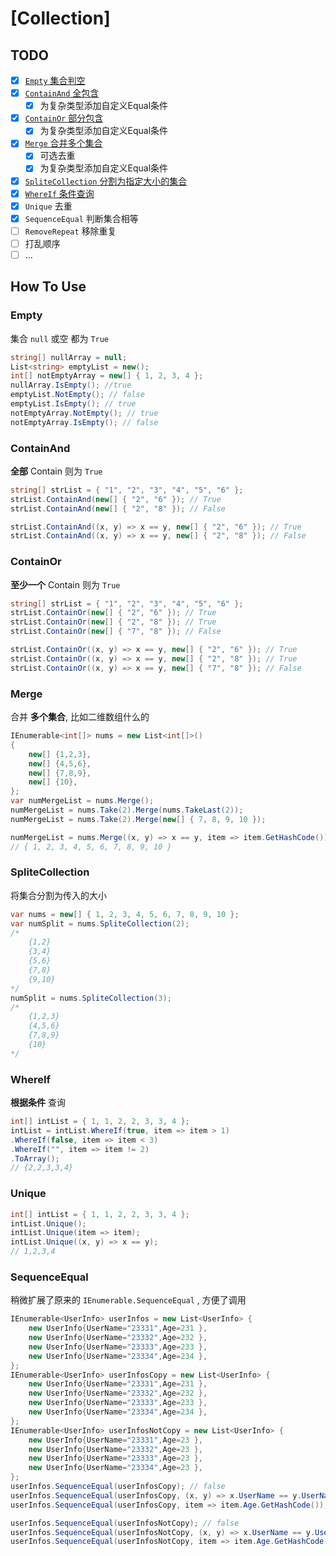 # [Collection]

## TODO

- [x] [`Empty` 集合判空](#empty)
- [x] [`ContainAnd` 全包含](#containand)
  - [x] 为复杂类型添加自定义Equal条件
- [x] [`ContainOr` 部分包含](#containor)
  - [x] 为复杂类型添加自定义Equal条件
- [x] [`Merge` 合并多个集合](#merge)
  - [x] 可选去重
  - [x] 为复杂类型添加自定义Equal条件
- [x] [`SpliteCollection` 分割为指定大小的集合](#splitecollection)
- [x] [`WhereIf` 条件查询](#whereif)
- [x] `Unique` 去重
- [x] `SequenceEqual` 判断集合相等
- [ ] `RemoveRepeat` 移除重复
- [ ] 打乱顺序
- [ ] ...

## How To Use

### Empty

集合 `null` 或空 都为 `True`

```csharp
string[] nullArray = null;
List<string> emptyList = new();
int[] notEmptyArray = new[] { 1, 2, 3, 4 };
nullArray.IsEmpty(); //true
emptyList.NotEmpty(); // false
emptyList.IsEmpty(); // true
notEmptyArray.NotEmpty(); // true
notEmptyArray.IsEmpty(); // false

```

### ContainAnd

**全部** Contain 则为 `True`

```csharp
string[] strList = { "1", "2", "3", "4", "5", "6" };
strList.ContainAnd(new[] { "2", "6" }); // True
strList.ContainAnd(new[] { "2", "8" }); // False

strList.ContainAnd((x, y) => x == y, new[] { "2", "6" }); // True
strList.ContainAnd((x, y) => x == y, new[] { "2", "8" }); // False
```

### ContainOr

**至少一个** Contain 则为 `True`

```csharp
string[] strList = { "1", "2", "3", "4", "5", "6" };
strList.ContainOr(new[] { "2", "6" }); // True
strList.ContainOr(new[] { "2", "8" }); // True
strList.ContainOr(new[] { "7", "8" }); // False

strList.ContainOr((x, y) => x == y, new[] { "2", "6" }); // True
strList.ContainOr((x, y) => x == y, new[] { "2", "8" }); // True
strList.ContainOr((x, y) => x == y, new[] { "7", "8" }); // False
```

### Merge

合并 **多个集合**, 比如二维数组什么的

```csharp
IEnumerable<int[]> nums = new List<int[]>()
{
    new[] {1,2,3},
    new[] {4,5,6},
    new[] {7,8,9},
    new[] {10},
};
var numMergeList = nums.Merge();
numMergeList = nums.Take(2).Merge(nums.TakeLast(2));
numMergeList = nums.Take(2).Merge(new[] { 7, 8, 9, 10 });

numMergeList = nums.Merge((x, y) => x == y, item => item.GetHashCode());
// { 1, 2, 3, 4, 5, 6, 7, 8, 9, 10 }
```

### SpliteCollection

将集合分割为传入的大小

```csharp
var nums = new[] { 1, 2, 3, 4, 5, 6, 7, 8, 9, 10 };
var numSplit = nums.SpliteCollection(2);
/*
    {1,2}
    {3,4}
    {5,6}
    {7,8}
    {9,10}
*/
numSplit = nums.SpliteCollection(3);
/*
    {1,2,3}
    {4,5,6}
    {7,8,9}
    {10}
*/
```

### WhereIf

**根据条件** 查询

```csharp
int[] intList = { 1, 1, 2, 2, 3, 3, 4 };
intList = intList.WhereIf(true, item => item > 1)
.WhereIf(false, item => item < 3)
.WhereIf("", item => item != 2)
.ToArray();
// {2,2,3,3,4}
```

### Unique

```csharp
int[] intList = { 1, 1, 2, 2, 3, 3, 4 };
intList.Unique();
intList.Unique(item => item);
intList.Unique((x, y) => x == y);
// 1,2,3,4
```

### SequenceEqual

稍微扩展了原来的 `IEnumerable.SequenceEqual` , 方便了调用

```csharp
IEnumerable<UserInfo> userInfos = new List<UserInfo> {
    new UserInfo{UserName="23331",Age=231 },
    new UserInfo{UserName="23332",Age=232 },
    new UserInfo{UserName="23333",Age=233 },
    new UserInfo{UserName="23334",Age=234 },
};
IEnumerable<UserInfo> userInfosCopy = new List<UserInfo> {
    new UserInfo{UserName="23331",Age=231 },
    new UserInfo{UserName="23332",Age=232 },
    new UserInfo{UserName="23333",Age=233 },
    new UserInfo{UserName="23334",Age=234 },
};
IEnumerable<UserInfo> userInfosNotCopy = new List<UserInfo> {
    new UserInfo{UserName="23331",Age=23 },
    new UserInfo{UserName="23332",Age=23 },
    new UserInfo{UserName="23333",Age=23 },
    new UserInfo{UserName="23334",Age=23 },
};
userInfos.SequenceEqual(userInfosCopy); // false
userInfos.SequenceEqual(userInfosCopy, (x, y) => x.UserName == y.UserName); // true
userInfos.SequenceEqual(userInfosCopy, item => item.Age.GetHashCode()); // true

userInfos.SequenceEqual(userInfosNotCopy); // false
userInfos.SequenceEqual(userInfosNotCopy, (x, y) => x.UserName == y.UserName); // true
userInfos.SequenceEqual(userInfosNotCopy, item => item.Age.GetHashCode()); // false
```




